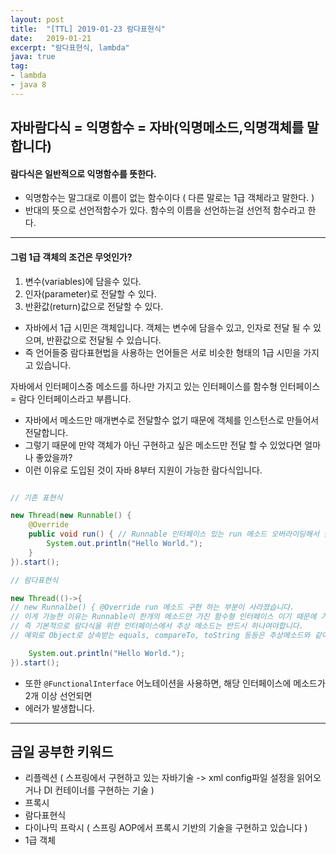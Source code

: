 ```yaml
---
layout: post
title:  "[TTL] 2019-01-23 람다표현식"
date:   2019-01-21 
excerpt: "람다표현식, lambda"
java: true
tag:
- lambda
- java 8
---
```


## 자바람다식 = 익명함수 = 자바(익명메소드,익명객체를 말합니다)  

#### 람다식은 일반적으로 익명함수를 뜻한다. 
 
* 익명함수는 말그대로 이름이 없는 함수이다 ( 다른 말로는 1급 객체라고 말한다. ) 
* 반대의 뜻으로 선언적함수가 있다. 함수의 이름을 선언하는걸 선언적 함수라고 한다.

----------------------------------

#### 그럼 1급 객체의 조건은 무엇인가?

1. 변수(variables)에 담을수 있다.
2. 인자(parameter)로 전달할 수 있다.
3. 반환값(return)값으로 전달할 수 있다.

* 자바에서 1급 시민은 객체입니다. 객체는 변수에 담을수 있고, 인자로 전달 될 수 있으며, 반환값으로 전달될 수 있습니다.
* 즉 언어들중 람다표현법을 사용하는 언어들은 서로 비슷한 형태의 1급 시민을 가지고 있습니다.

자바에서 인터페이스중 메소드를 하나만 가지고 있는 인터페이스를 함수형 인터페이스 = 람다 인터페이스라고 부릅니다.

* 자바에서 메소드만 매개변수로 전달할수 없기 때문에 객체를 인스턴스로 만들어서 전달합니다.
* 그렇기 때문에 만약 객체가 아닌 구현하고 싶은 메소드만 전달 할 수 있었다면 얼마나 좋았을까?
* 이런 이유로 도입된 것이 자바 8부터 지원이 가능한 람다식입니다.

```java

// 기존 표현식

new Thread(new Runnable() { 
	@Override
	public void run() { // Runnable 인터페이스 있는 run 메소드 오버라이딩해서 실행합니다.
		System.out.println("Hello World.");
	}
}).start();

// 람다표현식

new Thread(()->{ 
// new Runnalbe() { @Override run 메소드 구현 하는 부분이 사라졌습니다.
// 이게 가능한 이유는 Runnable이 한개의 메소드만 가진 함수형 인터페이스 이기 때문에 가능합니다.
// 즉 기본적으로 람다식을 위한 인터페이스에서 추상 메소드는 반드시 하나여야합니다.
// 예외로 Object로 상속받는 equals, compareTo, toString 등등은 추상메소드와 같이 사용할 수 있습니다.

	System.out.println("Hello World.");
}).start();

```

* 또한 <code>@FunctionalInterface</code> 어노테이션을 사용하면, 해당 인터페이스에 메소드가 2개 이상 선언되면
* 에러가 발생합니다.

----------------------------------

## 금일 공부한 키워드

* 리플렉션 ( 스프링에서 구현하고 있는 자바기술 -> xml config파일 설정을 읽어오거나 DI 컨테이너를 구현하는 기술 )
* 프록시
* 람다표현식
* 다이나믹 프락시 ( 스프링 AOP에서 프록시 기반의 기술을 구현하고 있습니다 )
* 1급 객체